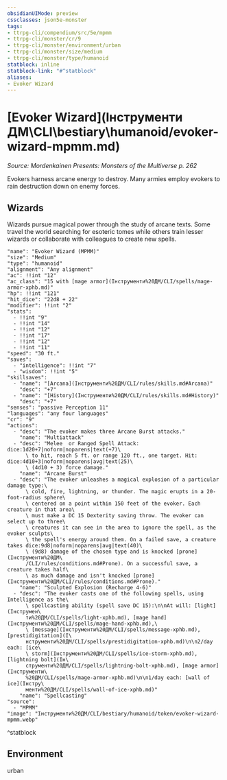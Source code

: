 ```yaml
---
obsidianUIMode: preview
cssclasses: json5e-monster
tags:
- ttrpg-cli/compendium/src/5e/mpmm
- ttrpg-cli/monster/cr/9
- ttrpg-cli/monster/environment/urban
- ttrpg-cli/monster/size/medium
- ttrpg-cli/monster/type/humanoid
statblock: inline
statblock-link: "#^statblock"
aliases:
- Evoker Wizard
---
```

# [Evoker Wizard](Інструменти ДМ\CLI\bestiary\humanoid/evoker-wizard-mpmm.md)
*Source: Mordenkainen Presents: Monsters of the Multiverse p. 262*  

Evokers harness arcane energy to destroy. Many armies employ evokers to rain destruction down on enemy forces.

## Wizards

Wizards pursue magical power through the study of arcane texts. Some travel the world searching for esoteric tomes while others train lesser wizards or collaborate with colleagues to create new spells.

```statblock
"name": "Evoker Wizard (MPMM)"
"size": "Medium"
"type": "humanoid"
"alignment": "Any alignment"
"ac": !!int "12"
"ac_class": "15 with [mage armor](Інструменти%20ДМ/CLI/spells/mage-armor-xphb.md)"
"hp": !!int "121"
"hit_dice": "22d8 + 22"
"modifier": !!int "2"
"stats":
  - !!int "9"
  - !!int "14"
  - !!int "12"
  - !!int "17"
  - !!int "12"
  - !!int "11"
"speed": "30 ft."
"saves":
  - "intelligence": !!int "7"
  - "wisdom": !!int "5"
"skillsaves":
  - "name": "[Arcana](Інструменти%20ДМ/CLI/rules/skills.md#Arcana)"
    "desc": "+7"
  - "name": "[History](Інструменти%20ДМ/CLI/rules/skills.md#History)"
    "desc": "+7"
"senses": "passive Perception 11"
"languages": "any four languages"
"cr": "9"
"actions":
  - "desc": "The evoker makes three Arcane Burst attacks."
    "name": "Multiattack"
  - "desc": "Melee  or Ranged Spell Attack: dice:1d20+7|noform|noparens|text(+7)\
      \ to hit, reach 5 ft. or range 120 ft., one target. Hit: dice:4d10+3|noform|noparens|avg|text(25)\
      \ (4d10 + 3) force damage."
    "name": "Arcane Burst"
  - "desc": "The evoker unleashes a magical explosion of a particular damage type:\
      \ cold, fire, lightning, or thunder. The magic erupts in a 20-foot-radius sphere\
      \ centered on a point within 150 feet of the evoker. Each creature in that area\
      \ must make a DC 15 Dexterity saving throw. The evoker can select up to three\
      \ creatures it can see in the area to ignore the spell, as the evoker sculpts\
      \ the spell's energy around them. On a failed save, a creature takes dice:9d8|noform|noparens|avg|text(40)\
      \ (9d8) damage of the chosen type and is knocked [prone](Інструменти%20ДМ\
      /CLI/rules/conditions.md#Prone). On a successful save, a creature takes half\
      \ as much damage and isn't knocked [prone](Інструменти%20ДМ/CLI/rules/conditions.md#Prone)."
    "name": "Sculpted Explosion (Recharge 4-6)"
  - "desc": "The evoker casts one of the following spells, using Intelligence as the\
      \ spellcasting ability (spell save DC 15):\n\nAt will: [light](Інструмен\
      ти%20ДМ/CLI/spells/light-xphb.md), [mage hand](Інструменти%20ДМ/CLI/spells/mage-hand-xphb.md),\
      \ [message](Інструменти%20ДМ/CLI/spells/message-xphb.md), [prestidigitation](І\
      нструменти%20ДМ/CLI/spells/prestidigitation-xphb.md)\n\n2/day each: [ice\
      \ storm](Інструменти%20ДМ/CLI/spells/ice-storm-xphb.md), [lightning bolt](Ін\
      струменти%20ДМ/CLI/spells/lightning-bolt-xphb.md), [mage armor](Інструменти\
      %20ДМ/CLI/spells/mage-armor-xphb.md)\n\n1/day each: [wall of ice](Інстру\
      менти%20ДМ/CLI/spells/wall-of-ice-xphb.md)"
    "name": "Spellcasting"
"source":
  - "MPMM"
"image": "Інструменти%20ДМ/CLI/bestiary/humanoid/token/evoker-wizard-mpmm.webp"
```
^statblock

## Environment

urban